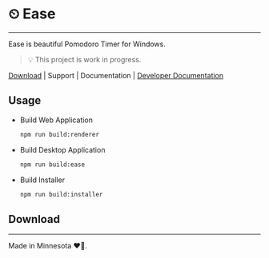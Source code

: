 # ⏲ Ease

---

Ease is beautiful Pomodoro Timer for Windows.

> 💡 This project is work in progress.

[ Download](#download) | Support | Documentation | [Developer Documentation](./documentation/engineering/readme.md)

## Usage

- Build Web Application

  ```bash
  npm run build:renderer
  ```

- Build Desktop Application

  ``` bash
  npm run build:ease
  ```
  
- Build Installer

  ```bash
  npm run build:installer
  ```

## Download

---

Made in Minnesota ❤🌊. 